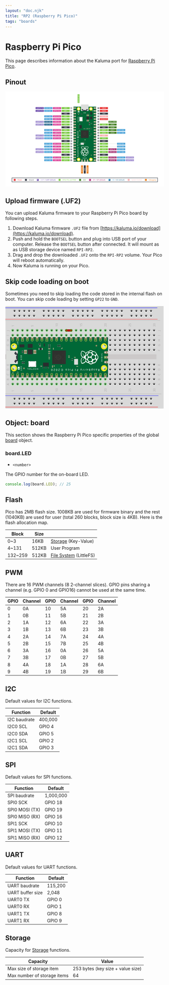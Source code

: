 ```yaml
---
layout: "doc.njk"
title: "RP2 (Raspberry Pi Pico)"
tags: "boards"
---
```


# Raspberry Pi Pico

This page describes information about the Kaluma port for [Raspberry Pi Pico](https://www.raspberrypi.org/products/raspberry-pi-pico/).

## Pinout

![Raspberry Pi Pico (from https://raspberrypi.org)](/images/doc-pico-pinout.svg)

## Upload firmware (.UF2)

You can upload Kaluma firmware to your Raspberry Pi Pico board by following steps.

1. Download Kaluma firmware `.UF2` file from [https://kaluma.io/download](https://kaluma.io/download).
2. Push and hold the `BOOTSEL` button and plug into USB port of your computer. Release the `BOOTSEL` button after connected. It will mount as as USB storage device named `RPI-RP2`.
3. Drag and drop the downloaded `.UF2` onto the `RPI-RP2` volume. Your Pico will reboot automatically.
4. Now Kaluma is running on your Pico.

## Skip code loading on boot

Sometimes you need to skip loading the code stored in the internal flash on boot. You can skip code loading by setting `GP22` to `GND`.

![Skip code loading by set GP22 to GND](/images/doc-skip-loading.png)

## Object: board

This section shows the Raspberry Pi Pico specific properties of the global [board](../api-reference/board.md) object.

### board.LED

* `<number>`&#x20;

The GPIO number for the on-board LED.

```javascript
console.log(board.LED); // 25
```

## Flash

Pico has 2MB flash size. 1008KB are used for firmware binary and the rest (1040KB) are used for user (total 260 blocks, block size is 4KB). Here is the flash allocation map.

| Block    | Size  |                                                           |
| -------- | ----- | --------------------------------------------------------- |
| 0\~3     | 16KB  | [Storage](../api-reference/storage.md) (Key-Value)        |
| 4\~131   | 512KB | User Program                                              |
| 132\~259 | 512KB | [File System](../api-reference/file-system.md) (LittleFS) |

## PWM

There are 16 PWM channels (8 2-channel slices). GPIO pins sharing a channel (e.g. GPIO 0 and GPIO16) cannot be used at the same time.

| GPIO | Channel | GPIO | Channel | GPIO | Channel |
| ---- | ------- | ---- | ------- | ---- | ------- |
| 0    | 0A      | 10   | 5A      | 20   | 2A      |
| 1    | 0B      | 11   | 5B      | 21   | 2B      |
| 2    | 1A      | 12   | 6A      | 22   | 3A      |
| 3    | 1B      | 13   | 6B      | 23   | 3B      |
| 4    | 2A      | 14   | 7A      | 24   | 4A      |
| 5    | 2B      | 15   | 7B      | 25   | 4B      |
| 6    | 3A      | 16   | 0A      | 26   | 5A      |
| 7    | 3B      | 17   | 0B      | 27   | 5B      |
| 8    | 4A      | 18   | 1A      | 28   | 6A      |
| 9    | 4B      | 19   | 1B      | 29   | 6B      |

## I2C

Default values for I2C functions.

| Function     | Default |
| ------------ | ------- |
| I2C baudrate | 400,000 |
| I2C0 SCL     | GPIO 4  |
| I2C0 SDA     | GPIO 5  |
| I2C1 SCL     | GPIO 2  |
| I2C1 SDA     | GPIO 3  |

## SPI

Default values for SPI functions.

| Function       | Default   |
| -------------- | --------- |
| SPI baudrate   | 1,000,000 |
| SPI0 SCK       | GPIO 18   |
| SPI0 MOSI (TX) | GPIO 19   |
| SPI0 MISO (RX) | GPIO 16   |
| SPI1 SCK       | GPIO 10   |
| SPI1 MOSI (TX) | GPIO 11   |
| SPI1 MISO (RX) | GPIO 12   |

## UART

Default values for UART functions.

| Function         | Default |
| ---------------- | ------- |
| UART baudrate    | 115,200 |
| UART buffer size | 2,048   |
| UART0 TX         | GPIO 0  |
| UART0 RX         | GPIO 1  |
| UART1 TX         | GPIO 8  |
| UART1 RX         | GPIO 9  |

## Storage

Capacity for [Storage](/docs/api/storage) functions.

| Capacity                    | Value                             |
| --------------------------- | --------------------------------- |
| Max size of storage item    | 253 bytes (key size + value size) |
| Max number of storage items | 64                                |
